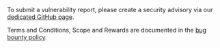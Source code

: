 To submit a vulnerability report, please create a security advisory via our [dedicated GitHub page](https://github.com/grafana/bugbounty/security/advisories).

Terms and Conditions, Scope and Rewards are documented in the [bug bounty policy](https://github.com/grafana/bugbounty/blob/policy-v1/README.md).
